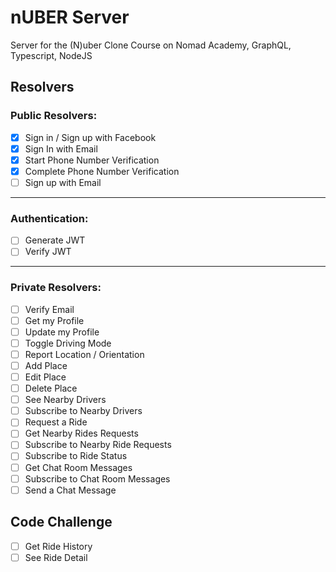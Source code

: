 # nUBER Server

Server for the (N)uber Clone Course on Nomad Academy, GraphQL, Typescript, NodeJS


## Resolvers

### Public Resolvers:

-  [x] Sign in / Sign up with Facebook
-  [x] Sign In with Email
-  [x] Start Phone Number Verification
-  [x] Complete Phone Number Verification
-  [ ] Sign up with Email

---

### Authentication:

-  [ ] Generate JWT
-  [ ] Verify JWT

---

### Private Resolvers: 

-  [ ] Verify Email
-  [ ] Get my Profile
-  [ ] Update my Profile
-  [ ] Toggle Driving Mode
-  [ ] Report Location / Orientation
-  [ ] Add Place
-  [ ] Edit Place
-  [ ] Delete Place
-  [ ] See Nearby Drivers
-  [ ] Subscribe to Nearby Drivers
-  [ ] Request a Ride
-  [ ] Get Nearby Rides Requests
-  [ ] Subscribe to Nearby Ride Requests
-  [ ] Subscribe to Ride Status
-  [ ] Get Chat Room Messages
-  [ ] Subscribe to Chat Room Messages
-  [ ] Send a Chat Message

## Code Challenge

- [ ] Get Ride History
- [ ] See Ride Detail